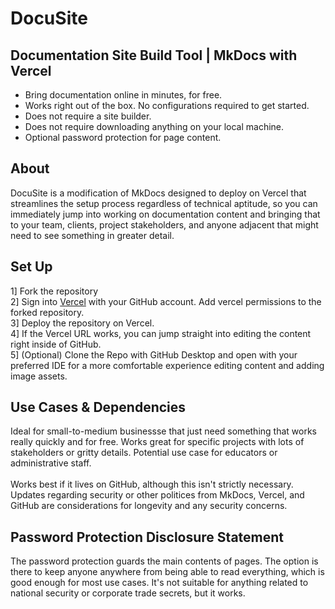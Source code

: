 # DocuSite

## Documentation Site Build Tool | MkDocs with Vercel

* Bring documentation online in minutes, for free.
* Works right out of the box. No configurations required to get started.
* Does not require a site builder.
* Does not require downloading anything on your local machine.
* Optional password protection for page content.

## About

DocuSite is a modification of MkDocs designed to deploy on Vercel that streamlines the setup process regardless of technical aptitude, so you can immediately jump into working on documentation content and bringing that to your team, clients, project stakeholders, and anyone adjacent that might need to see something in greater detail.

## Set Up

1] Fork the repository 
<br>
2] Sign into [Vercel](https://vercel.com) with your GitHub account. Add vercel permissions to the forked repository.
<br>
3] Deploy the repository on Vercel.
<br>
4] If the Vercel URL works, you can jump straight into editing the content right inside of GitHub. 
<br>
5] (Optional) Clone the Repo with GitHub Desktop and open with your preferred IDE for a more comfortable experience editing content and adding image assets.

## Use Cases & Dependencies

Ideal for small-to-medium businessse that just need something that works really quickly and for free. Works great for specific projects with lots of stakeholders or gritty details. Potential use case for educators or administrative staff.
<br><br>
Works best if it lives on GitHub, although this isn't strictly necessary. Updates regarding security or other politices from MkDocs, Vercel, and GitHub are considerations for longevity and any security concerns.

## Password Protection Disclosure Statement

The password protection guards the main contents of pages. The option is there to keep anyone anywhere from being able to read everything, which is good enough for most use cases. It's not suitable for anything related to national security or corporate trade secrets, but it works.  
